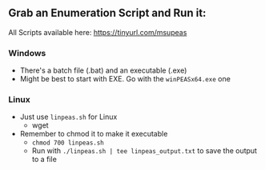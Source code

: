 ## Grab an Enumeration Script and Run it:

All Scripts available here:  https://tinyurl.com/msupeas

### Windows

- There's a batch file (.bat) and an executable (.exe)
- Might be best to start with EXE.  Go with the `winPEASx64.exe` one

### Linux

- Just use `linpeas.sh` for Linux
  - wget
- Remember to chmod it to make it executable
  - `chmod 700 linpeas.sh`
  - Run with `./linpeas.sh | tee linpeas_output.txt` to save the output to a file



